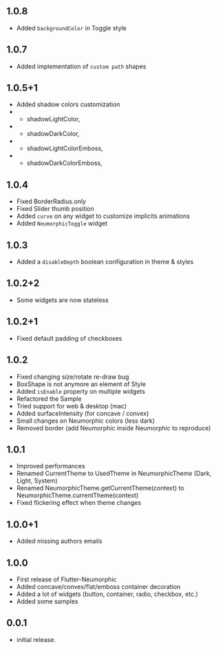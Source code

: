 ## 1.0.8

* Added `backgroundColor` in Toggle style

## 1.0.7

* Added implementation of `custom path` shapes

## 1.0.5+1

* Added shadow colors customization 
* - shadowLightColor,
* - shadowDarkColor,
* - shadowLightColorEmboss,
* - shadowDarkColorEmboss,

## 1.0.4

* Fixed BorderRadius.only
* Fixed Slider thumb position
* Added `curve` on any widget to customize implicits animations
* Added `NeumorphicToggle` widget

## 1.0.3

* Added a `disableDepth` boolean configuration in theme & styles

## 1.0.2+2

* Some widgets are now stateless

## 1.0.2+1

* Fixed default padding of checkboxes

## 1.0.2

* Fixed changing size/rotate re-draw bug
* BoxShape is not anymore an element of Style
* Added `isEnable` property on multiple widgets
* Refactored the Sample
* Tried support for web & desktop (mac)
* Added surfaceIntensity (for concave / convex)
* Small changes on Neumorphic colors (less dark)
* Removed border (add Neumorphic inside Neumorphic to reproduce)

## 1.0.1

* Improved performances
* Renamed CurrentTheme to UsedTheme in NeumorphicTheme (Dark, Light, System)
* Renamed NeumorphicTheme.getCurrentTheme(context) to NeumorphicTheme.currentTheme(context)
* Fixed flickering effect when theme changes

## 1.0.0+1

* Added missing authors emails

## 1.0.0

* First release of Flutter-Neumorphic
* Added concave/convex/flat/emboss container decoration
* Added a lot of widgets (button, container, radio, checkbox, etc.)
* Added some samples

## 0.0.1

* initial release.